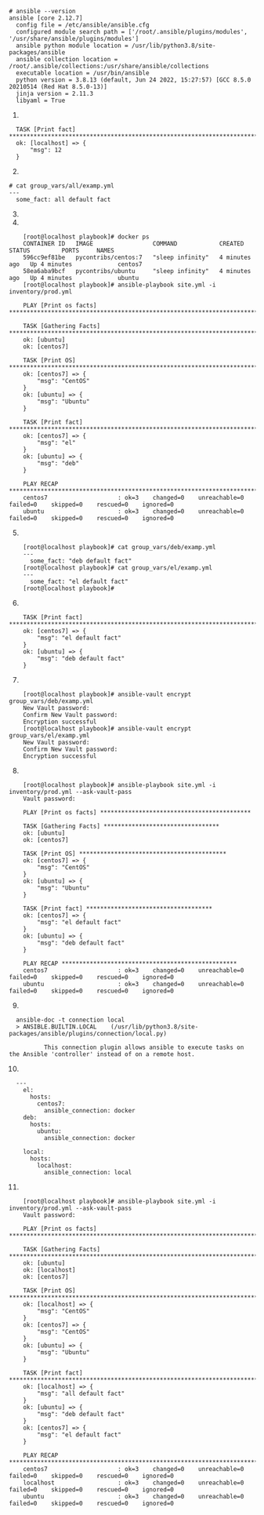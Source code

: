     # ansible --version
    ansible [core 2.12.7]
      config file = /etc/ansible/ansible.cfg
      configured module search path = ['/root/.ansible/plugins/modules', '/usr/share/ansible/plugins/modules']
      ansible python module location = /usr/lib/python3.8/site-packages/ansible
      ansible collection location = /root/.ansible/collections:/usr/share/ansible/collections
      executable location = /usr/bin/ansible
      python version = 3.8.13 (default, Jun 24 2022, 15:27:57) [GCC 8.5.0 20210514 (Red Hat 8.5.0-13)]
      jinja version = 2.11.3
      libyaml = True

1) 

      TASK [Print fact] ************************************************************************
      ok: [localhost] => {
          "msg": 12
      }

2) 

    # cat group_vars/all/examp.yml
    ---
      some_fact: all default fact

3)

4)

        [root@localhost playbook]# docker ps
        CONTAINER ID   IMAGE                 COMMAND            CREATED         STATUS         PORTS     NAMES
        596cc9ef81be   pycontribs/centos:7   "sleep infinity"   4 minutes ago   Up 4 minutes             centos7
        58ea6aba9bcf   pycontribs/ubuntu     "sleep infinity"   4 minutes ago   Up 4 minutes             ubuntu
        [root@localhost playbook]# ansible-playbook site.yml -i inventory/prod.yml

        PLAY [Print os facts] ***************************************************************************************************

        TASK [Gathering Facts] **************************************************************************************************
        ok: [ubuntu]
        ok: [centos7]

        TASK [Print OS] *********************************************************************************************************
        ok: [centos7] => {
            "msg": "CentOS"
        }
        ok: [ubuntu] => {
            "msg": "Ubuntu"
        }

        TASK [Print fact] ***********************************************************************************************
        ok: [centos7] => {
            "msg": "el"
        }
        ok: [ubuntu] => {
            "msg": "deb"
        }

        PLAY RECAP ***************************************************************************************************
        centos7                    : ok=3    changed=0    unreachable=0    failed=0    skipped=0    rescued=0    ignored=0
        ubuntu                     : ok=3    changed=0    unreachable=0    failed=0    skipped=0    rescued=0    ignored=0
        
5)

        [root@localhost playbook]# cat group_vars/deb/examp.yml
        ---
          some_fact: "deb default fact"
        [root@localhost playbook]# cat group_vars/el/examp.yml
        ---
          some_fact: "el default fact"
        [root@localhost playbook]#

6)

        TASK [Print fact] ********************************************************************************
        ok: [centos7] => {
            "msg": "el default fact"
        }
        ok: [ubuntu] => {
            "msg": "deb default fact"
        }

7) 

        [root@localhost playbook]# ansible-vault encrypt group_vars/deb/examp.yml
        New Vault password:
        Confirm New Vault password:
        Encryption successful
        [root@localhost playbook]# ansible-vault encrypt group_vars/el/examp.yml
        New Vault password:
        Confirm New Vault password:
        Encryption successful
        
8) 

        [root@localhost playbook]# ansible-playbook site.yml -i inventory/prod.yml --ask-vault-pass
        Vault password:

        PLAY [Print os facts] *******************************************

        TASK [Gathering Facts] *********************************
        ok: [ubuntu]
        ok: [centos7]

        TASK [Print OS] ******************************************
        ok: [centos7] => {
            "msg": "CentOS"
        }
        ok: [ubuntu] => {
            "msg": "Ubuntu"
        }

        TASK [Print fact] ************************************
        ok: [centos7] => {
            "msg": "el default fact"
        }
        ok: [ubuntu] => {
            "msg": "deb default fact"
        }

        PLAY RECAP **************************************************
        centos7                    : ok=3    changed=0    unreachable=0    failed=0    skipped=0    rescued=0    ignored=0
        ubuntu                     : ok=3    changed=0    unreachable=0    failed=0    skipped=0    rescued=0    ignored=0

9) 

      ansible-doc -t connection local
      > ANSIBLE.BUILTIN.LOCAL    (/usr/lib/python3.8/site-packages/ansible/plugins/connection/local.py)

              This connection plugin allows ansible to execute tasks on the Ansible 'controller' instead of on a remote host.

10)

      ---
        el:
          hosts:
            centos7:
              ansible_connection: docker
        deb:
          hosts:
            ubuntu:
              ansible_connection: docker

        local:
          hosts:
            localhost:
              ansible_connection: local

11)

        [root@localhost playbook]# ansible-playbook site.yml -i inventory/prod.yml --ask-vault-pass
        Vault password:

        PLAY [Print os facts] *************************************************************************************

        TASK [Gathering Facts] ************************************************************************************
        ok: [ubuntu]
        ok: [localhost]
        ok: [centos7]

        TASK [Print OS] *******************************************************************************************
        ok: [localhost] => {
            "msg": "CentOS"
        }
        ok: [centos7] => {
            "msg": "CentOS"
        }
        ok: [ubuntu] => {
            "msg": "Ubuntu"
        }

        TASK [Print fact] *********************************************************************************************
        ok: [localhost] => {
            "msg": "all default fact"
        }
        ok: [ubuntu] => {
            "msg": "deb default fact"
        }
        ok: [centos7] => {
            "msg": "el default fact"
        }

        PLAY RECAP ****************************************************************************************************************
        centos7                    : ok=3    changed=0    unreachable=0    failed=0    skipped=0    rescued=0    ignored=0
        localhost                  : ok=3    changed=0    unreachable=0    failed=0    skipped=0    rescued=0    ignored=0
        ubuntu                     : ok=3    changed=0    unreachable=0    failed=0    skipped=0    rescued=0    ignored=0



